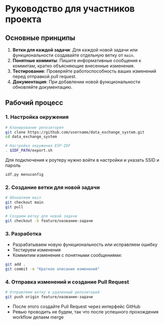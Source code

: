 # Руководство для участников проекта

## Основные принципы

1. **Ветки для каждой задачи**: Для каждой новой задачи или функциональности создавайте отдельную ветку от `main`.
2. **Понятные коммиты**: Пишите информативные сообщения к коммитам, кратко объясняющие внесенные изменения.
3. **Тестирование**: Проверяйте работоспособность ваших изменений перед отправкой pull request.
4. **Документация**: При добавлении новой функциональности обновляйте документацию.

## Рабочий процесс

### 1. Настройка окружения

```bash
# Клонирование репозитория
git clone https://github.com/username/data_exchange_system.git
cd data_exchange_system

# Настройка окружения ESP-IDF
. $IDF_PATH/export.sh
```

Для подключения к роутеру нужно войти в настройки и указать SSID и пароль
```bash
idf.py menuconfig
```

### 2. Создание ветки для новой задачи

```bash
# Обновляем main
git checkout main
git pull

# Создаем ветку для новой задачи
git checkout -b feature/название-задачи
```

### 3. Разработка

- Разрабатываем новую функциональность или исправляем ошибку
- Тестируем изменения
- Коммитим изменения с понятными сообщениями:

```bash
git add .
git commit -m "Краткое описание изменений"
```

### 4. Отправка изменений и создание Pull Request

```bash
# Отправляем ветку в удаленный репозиторий
git push origin feature/название-задачи
```

- После этого создайте Pull Request через интерфейс GitHub
- Ревью проводить не будем, так что после успешного прохождения workflow делаем merge
